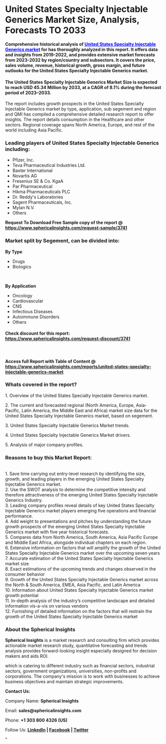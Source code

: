 <h1 class="news-post-title">United States Specialty Injectable Generics Market Size, Analysis, Forecasts TO 2033</h1>
<p><strong>Comprehensive historical analysis of&nbsp;<span style="color: #0000ff;"><a style="color: #0000ff;" href="https://www.sphericalinsights.com/reports/united-states-specialty-injectable-generics-market" target="_blank">United States Specialty Injectable Generics market</a></span>&nbsp;for has thoroughly analyzed in this report. It offers data and insights from 2019-2022, and provides extensive market forecasts from 2023-2032 by region/country and subsectors. It covers the price, sales volume, revenue, historical growth, gross margin, and future outlooks for the United States Specialty Injectable Generics market.</strong></p>
<h4><strong>The United States Specialty Injectable Generics Market Size is expected to reach USD 45.34 Million by 2033, at a CAGR of 8.1% during the forecast period of 2023&ndash;2033. </strong></h4>
<p>The report includes growth prospects in the United States Specialty Injectable Generics market by type, application, sub segement and region and QMI has compiled a comprehensive detailed research report to offer insights. The report details consumption in the Healthcare and other sectors. Regional coverage spans North America, Europe, and rest of the world including Asia Pacific.</p>
<h3><strong>Leading players of United States Specialty Injectable Generics including:</strong></h3>
<ul>
<li>Pfizer, Inc.</li>
<li>Teva Pharmaceutical Industries Ltd.</li>
<li>Baxter International</li>
<li>Novartis AG</li>
<li>Fresenius SE &amp; Co. KgaA</li>
<li>Par Pharmaceutical</li>
<li>Hikma Pharmaceuticals PLC</li>
<li>Dr. Reddy's Laboratories</li>
<li>Sagent Pharmaceuticals, Inc.</li>
<li>Mylan N.V.</li>
<li>Others</li>
</ul>
<p><strong>Request To Download Free Sample copy of the report @ <a href="https://www.sphericalinsights.com/request-sample/3741" target="_blank">https://www.sphericalinsights.com/request-sample/3741</a></strong></p>
<h3><strong>Market split by Segement, can be divided into:</strong></h3>
<p><strong>By Type</strong></p>
<ul>
<li>Drugs</li>
<li>Biologics</li>
</ul>
<p>&nbsp;</p>
<p><strong>By Application&nbsp;&nbsp;&nbsp;&nbsp;&nbsp;&nbsp;&nbsp;&nbsp;</strong></p>
<ul>
<li>Oncology</li>
<li>Cardiovascular</li>
<li>CNS</li>
<li>Infectious Diseases</li>
<li>Autoimmune Disorders</li>
<li>Others</li>
</ul>
<h4>Check discount for this report: <a href="https://www.sphericalinsights.com/request-discount/3741" target="_blank">https://www.sphericalinsights.com/request-discount/3741</a></h4>
<p>&nbsp;</p>
<h4>Access full Report with Table of Content @ <a href="https://www.sphericalinsights.com/reports/united-states-specialty-injectable-generics-market" target="_blank">https://www.sphericalinsights.com/reports/united-states-specialty-injectable-generics-market</a></h4>
<h3><strong>Whats covered in the report?</strong></h3>
<p>1. Overview of the United States Specialty Injectable Generics market.</p>
<p>2. The current and forecasted regional (North America, Europe, Asia-Pacific, Latin America, the Middle East and Africa) market size data for the United States Specialty Injectable Generics market, based on segement.</p>
<p>3. United States Specialty Injectable Generics Market trends.</p>
<p>4. United States Specialty Injectable Generics Market drivers.</p>
<p>5. Analysis of major company profiles.</p>
<h3><strong>Reasons to buy this Market Report:</strong></h3>
<p><br /> 1. Save time carrying out entry-level research by identifying the size, growth, and leading players in the emerging United States Specialty Injectable Generics market.<br /> 2. Use the SWOT analysis to determine the competitive intensity and therefore attractiveness of the emerging United States Specialty Injectable Generics Industry.<br /> 3. Leading company profiles reveal details of key United States Specialty Injectable Generics market players emerging five operations and financial performance.<br /> 4. Add weight to presentations and pitches by understanding the future growth prospects of the emerging United States Specialty Injectable Generics market with five year historical forecasts.<br /> 5. Compares data from North America, South America, Asia Pacific Europe and Middle East Africa, alongside individual chapters on each region.<br /> 6. Extensive information on factors that will amplify the growth of the United States Specialty Injectable Generics market over the upcoming seven years<br /> 7. Accurate estimation of the United States Specialty Injectable Generics market size <br /> 8. Exact estimations of the upcoming trends and changes observed in the consumer behavior <br /> 9. Growth of the United States Specialty Injectable Generics market across the North &amp; South America, EMEA, Asia Pacific, and Latin America<br /> 10. Information about United States Specialty Injectable Generics market growth potential<br /> 11. In-depth analysis of the industry&rsquo;s competitive landscape and detailed information vis-a-vis on various vendors<br /> 12. Furnishing of detailed information on the factors that will restrain the growth of the United States Specialty Injectable Generics market</p>
<h3><strong>About the Spherical Insights</strong></h3>
<p><strong>Spherical Insights</strong> is a market research and consulting firm which provides actionable market research study, quantitative forecasting and trends analysis provides forward-looking insight especially designed for decision makers and aids ROI.</p>
<p>which is catering to different industry such as financial sectors, industrial sectors, government organizations, universities, non-profits and corporations. The company's mission is to work with businesses to achieve business objectives and maintain strategic improvements.</p>
<p><strong>Contact Us:</strong></p>
<p>Company Name: <strong>Spherical Insights</strong></p>
<p>Email: <strong>sales@sphericalinsights.com</strong></p>
<p>Phone: <strong>+1 303 800 4326 (US)</strong></p>
<p>Follow Us: <strong><a href="https://www.linkedin.com/company/spherical-insight/"><u>LinkedIn</u></a> | <a href="https://www.facebook.com/sphericalinsights22"><u>Facebook</u></a> | <a href="https://twitter.com/SInsights_US"><u>Twitter</u></a></strong></p>
<p>"</p>
